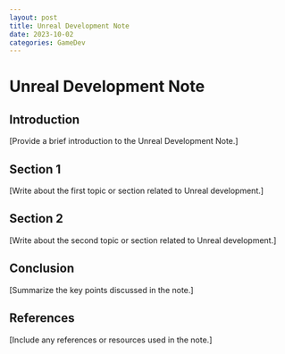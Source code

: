 ```yaml
---
layout: post
title: Unreal Development Note
date: 2023-10-02
categories: GameDev
---
```


# Unreal Development Note

## Introduction

[Provide a brief introduction to the Unreal Development Note.]

## Section 1

[Write about the first topic or section related to Unreal development.]

## Section 2

[Write about the second topic or section related to Unreal development.]

## Conclusion

[Summarize the key points discussed in the note.]

## References

[Include any references or resources used in the note.]
